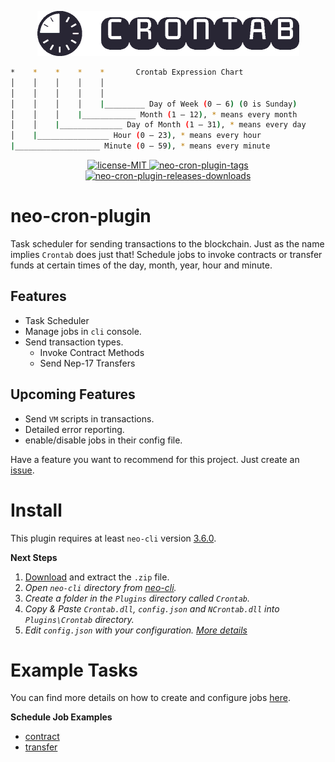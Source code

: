 <p align="center" width="100%">
    <img src="https://github.com/cschuchardt88/neo-cron-plugin/blob/master/imgs/logo-transparent.png" alt="Crontab-logo" />
</p>

```bash
*    *    *    *    *       Crontab Expression Chart
│    │    │    │    │
│    │    │    │    │
│    │    │    │    |_________ Day of Week (0 – 6) (0 is Sunday)
│    │    │    |____________ Month (1 – 12), * means every month
│    │    |______________ Day of Month (1 – 31), * means every day
│    |________________ Hour (0 – 23), * means every hour
|___________________ Minute (0 – 59), * means every minute
```

<p align="center" width="100%">
    <a href="https://github.com/cschuchardt88/neo-cron-plugin/blob/master/LICENSE">
        <img src="https://img.shields.io/badge/license-MIT-green" alt="license-MIT" />
    </a>
    <a href="https://github.com/cschuchardt88/neo-cron-plugin/tags">
        <img src="https://img.shields.io/github/v/tag/cschuchardt88/neo-cron-plugin" alt="neo-cron-plugin-tags" />
    </a>
    <a href="https://github.com/cschuchardt88/neo-cron-plugin/releases">
        <img src="https://img.shields.io/github/downloads/cschuchardt88/neo-cron-plugin/total" alt="neo-cron-plugin-releases-downloads" />
    </a>
</p>

# neo-cron-plugin
Task scheduler for sending transactions to the blockchain. Just as the
name implies `Crontab` does just that! Schedule jobs to invoke contracts
or transfer funds at certain times of the day, month, year, hour and
minute.

## Features
- Task Scheduler
- Manage jobs in `cli` console.
- Send transaction types.
  - Invoke Contract Methods
  - Send Nep-17 Transfers

## Upcoming Features
- Send `VM` scripts in transactions.
- Detailed error reporting.
- enable/disable jobs in their config file.

Have a feature you want to recommend for this project. Just create an
[issue](https://github.com/cschuchardt88/neo-cron-plugin/issues). 

# Install
This plugin requires at least `neo-cli` version
[3.6.0](https://github.com/neo-project/neo-node/releases).

**Next Steps**
1. [Download](https://github.com/cschuchardt88/neo-cron-plugin/releases/download/v1.0.0/Crontab-v1.0.0.zip) and extract the `.zip` file.
1. _Open `neo-cli` directory from [neo-cli](https://github.com/neo-project/neo-node/releases)._
1. _Create a folder in the `Plugins` directory called `Crontab`._
1. _Copy & Paste `Crontab.dll`, `config.json` and `NCrontab.dll` into `Plugins\Crontab` directory._
1. _Edit `config.json` with your configuration. [More details](/docs/CONFIG_JSON.md)_

# Example Tasks
You can find more details on how to create and configure jobs [here](/docs/JOBS.md).

**Schedule Job Examples**
- [contract](/examples/HelloInvokeMethod.job)
- [transfer](/examples/HelloTransfer.job)
